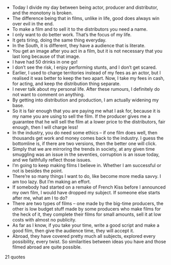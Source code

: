  - Today I divide my day between being actor, producer and distributor, and the monotony is broken.
 - The difference being that in films, unlike in life, good does always win over evil in the end.
 - To make a film and to sell it to the distributors you need a name.
 - I only want to do better work. That’s the focus of my life.
 - It gets tiring, doing the same thing everyday.
 - In the South, it is different, they have a audience that is literate.
 - You get an image after you act in a film, but it is not necessary that you last long because of that image.
 - I have had 50 drinks in one go!
 - I don’t see the risk, I enjoy performing stunts, and I don’t get scared.
 - Earlier, I used to charge territories instead of my fees as an actor, but I realised it was better to keep the two apart. Now, I take my fees in cash, for acting, and keep the distribution thing separate.
 - I never talk about my personal life. After these rumours, I definitely do not want to comment on anything.
 - By getting into distribution and production, I am actually widening my base.
 - So it is fair enough that you are paying me what I ask for, because it is my name you are using to sell the film. If the producer gives me a guarantee that he will sell the film at a lower price to the distributors, fair enough, then I will charge less!
 - In the industry, you do need some ethics – if one film does well, then thousands get work and money comes back to the industry. I guess the bottomline is, if there are two versions, then the better one will click.
 - Simply that we are mirroring the trends in society, at any given time smuggling was an issue in the seventies, corruption is an issue today, and we faithfully reflect those issues.
 - I’m going to keep making films I believe in. Whether I am successful or not is besides the point.
 - There’re so many things I want to do, like become more media savvy. I am too lazy. But I’m making an effort.
 - If somebody had started on a remake of French Kiss before I announced my own film, I would have dropped my subject. If someone else starts after me, what am I to do?
 - There are two types of films – one made by the big-time producers, the other is low budget stuff made by some producers who make films for the heck of it, they complete their films for small amounts, sell it at low costs with almost no publicity.
 - As far as I know, if you take your time, write a good script and make a good film, then give the audience time, they will accept it.
 - Abroad, they have covered pretty much all subjects, explored every possibility, every twist. So similarities between ideas you have and those filmed abroad are quite possible.

21 quotes